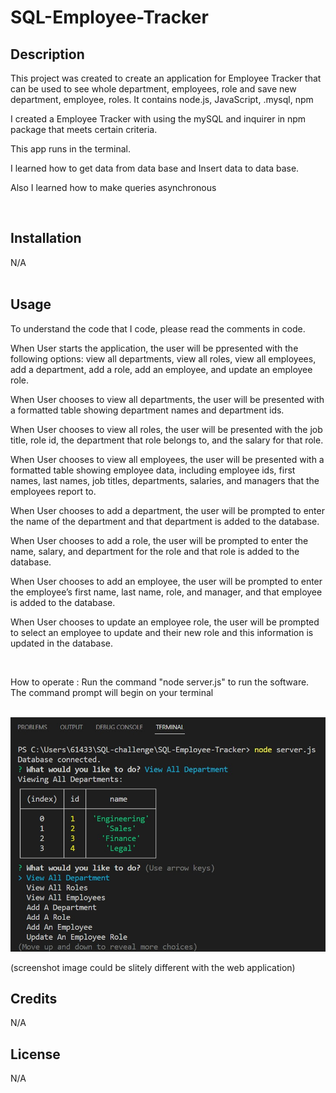# SQL-Employee-Tracker

## Description

<p>This project was created to create an application for Employee Tracker that can be used to see whole department, employees, role and save new department, employee, roles. It contains node.js, JavaScript, .mysql, npm</p>
<p>I created a Employee Tracker with using the mySQL and inquirer in npm package that meets certain criteria.</p>
<p>This app runs in the terminal.</p>
<p>I learned how to get data from data base and Insert data to data base.</p>
<p>Also I learned how to make queries asynchronous</p><br>


## Installation

N/A<br><br>


## Usage
<p>To understand the code that I code, please read the comments in code.</p>
<p>When User starts the application, the user will be ppresented with the following options: view all departments, view all roles, view all employees, add a department, add a role, add an employee, and update an employee role.</p>
<p>When User chooses to view all departments, the user will be presented with a formatted table showing department names and department ids.</p>
<p>When User chooses to view all roles, the user will be presented with the job title, role id, the department that role belongs to, and the salary for that role.</p>
<p>When User chooses to view all employees, the user will be presented with a formatted table showing employee data, including employee ids, first names, last names, job titles, departments, salaries, and managers that the employees report to.</p>
<p>When User chooses to add a department, the user will be prompted to enter the name of the department and that department is added to the database.</p>
<p>When User chooses to add a role, the user will be prompted to enter the name, salary, and department for the role and that role is added to the database.</p>
<p>When User chooses to add an employee, the user will be prompted to enter the employee’s first name, last name, role, and manager, and that employee is added to the database.</p>
<p>When User chooses to update an employee role, the user will be prompted to select an employee to update and their new role and this information is updated in the database.</p><br>

How to operate : Run the command "node server.js" to run the software.
The command prompt will begin on your terminal<br><br>

![webpage image](./src/Screenshot.jpg)<br>


(screenshot image could be slitely different with the web application)

## Credits

N/A

## License

N/A